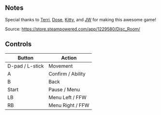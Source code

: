 ## Notes

Special thanks to [Terri](http://terriv.games/), [Dose](https://www.doseone.xyz/), [Kitty](https://x.com/kittycalis), and [JW](https://www.jwaaaap.com/) for making this awesome game!

Source: https://store.steampowered.com/app/1229580/Disc_Room/

## Controls

| Button | Action |
|--|--| 
|D-pad / L-stick|Movement|
|A|Confirm / Ability|
|B |Back|
|Start|Pause / Menu|
|LB|Menu Left / FFW|
|RB|Menu Right / FFW|


